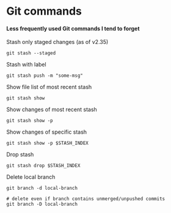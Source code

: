 # Git commands

#### Less frequently used Git commands I tend to forget

Stash only staged changes (as of v2.35)
```shell
git stash --staged
```

Stash with label
```shell
git stash push -m "some-msg"
```

Show file list of most recent stash
```shell
git stash show
```

Show changes of most recent stash
```shell
git stash show -p
```

Show changes of specific stash
```shell
git stash show -p $STASH_INDEX
```

Drop stash
```shell
git stash drop $STASH_INDEX
```

Delete local branch
```shell
git branch -d local-branch

# delete even if branch contains unmerged/unpushed commits
git branch -D local-branch
```
